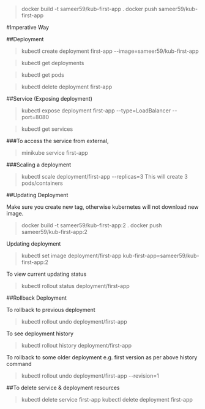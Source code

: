 > docker build -t sameer59/kub-first-app .
> docker push sameer59/kub-first-app

#Imperative Way

##Deployment

> kubectl create deployment first-app --image=sameer59/kub-first-app

> kubectl get deployments

> kubectl get pods

> kubectl delete deployment first-app

##Service (Exposing deployment)

> kubectl expose deployment first-app --type=LoadBalancer --port=8080

> kubectl get services

###To access the service from external,

> minikube service first-app

###Scaling a deployment

> kubectl scale deployment/first-app --replicas=3
> This will create 3 pods/containers

##Updating Deployment

Make sure you create new tag, otherwise kubernetes will not download new image.

> docker build -t sameer59/kub-first-app:2 .
> docker push sameer59/kub-first-app:2

Updating deployment

> kubectl set image deployment/first-app kub-first-app=sameer59/kub-first-app:2

To view current updating status

> kubectl rollout status deployment/first-app

##Rollback Deployment

To rollback to previous deployment

> kubectl rollout undo deployment/first-app

To see deployment history

> kubectl rollout history deployment/first-app

To rollback to some older deployment e.g. first version as per above history command

> kubectl rollout undo deployment/first-app --revision=1

##To delete service & deployment resources

> kubectl delete service first-app
> kubectl delete deployment first-app
